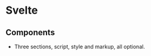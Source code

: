 # Svelte

## Components

- Three sections, script, style and markup, all optional.

### <script>
  
- JavaScript that runs when component instance is created.
- Top-level variables declared and imports are accessible from component markup.
  
#### export creates a component prop
  
https://svelte.dev/docs#component-format-script-2-assignments-are-reactive
  
- The `export` keyword makes a variable a **prop** (property) which is accessible to component _consumers_.
- In Svelte _development mode_, a warning shows if no intial value is set and the consumer doesn't set one either.
- An exported `const`, `class` or `function` is readonly from outside the component.
- Functions are valid as prop values.
- Readonly props can be accessed as properties on the element, tied to the component using `bind:this` syntax.
- You can use reserved words as prop names, like `class`.

More info on that bind thing: https://svelte.dev/docs#template-syntax-component-directives-bind-this
  
#### Assignments are 'reactive'

https://svelte.dev/docs#component-format-script-2-assignments-are-reactive
  
- When you assign to a locally declare variable triggers a re-render.
- With arrays, using `.push()` and `.splice()` won't trigger, an assignment is needed.
- Svelte's `<script>` blocks only run on instantiation but function bodies obviously run whenever called.
  
More info on that array thing: https://svelte.dev/tutorial/updating-arrays-and-objects
  
#### $: marked a statement as reactive

https://svelte.dev/docs#component-format-script-3-$-marks-a-statement-as-reactive
  
- Any top-level statement can be made reactive with `$:` (JS label syntax) prefix.
- Reactive statements run after other script code and before the markup is rendered, whenever the values they depend on change.
- `$: document.title = title;` this will update whenever `title` prop changes.
- Only values which _directly_ appear in the `$:` statement will become reactive.
- Reactive blocks are ordered via static analysis at compile time: it's dumb and doesn't look inside/through functions.
- Order does matter and manual ordering is needed if functions obscure dependencies.
- If you're just assigning to a variable, you can skip declaring it `let x;` and Svelte will do it.
  
More info on JS label syntax: https://developer.mozilla.org/en-US/docs/Web/JavaScript/Reference/Statements/label

#### Prefix stores with $ to access their values

https://svelte.dev/docs#component-format-script-4-prefix-stores-with-$-to-access-their-values
  
- A store is an object that allows reactive access to a value via a simple _store contract_.
- The `svelte/store` module contains minimal store implementations which fulfil this contract.
- When you have a reference to a store, access its value inside a component by prefixing with `$`.
- Assignments to `$`-prefixed variables require it is `writable` and calls the store's `.set(...)` method.
- Stores must be declared at the top level.
  
```JavaScript
<script>
	import { writable } from 'svelte/store';

	const count = writable(0);
	console.log($count); // logs 0

	count.set(1);
	console.log($count); // logs 1

	$count = 2;
	console.log($count); // logs 2
</script>
```
  
#### Store contract

https://svelte.dev/docs#component-format-script-4-prefix-stores-with-$-to-access-their-values-store-contract
  
```JavaScript
  store = { subscribe: (subscription: (value: any) => void) => (() => void), set?: (value: any) => void }
```

- Create your own without `svelte/store` by implementing the contract.
- Must contain `.subscribe(subscriptionFunction)` method taking a function which must be immediately called with the store's current value.
- "All" of the store's subscription functions must be called whenever the value changes.
- The `.subscribe(...)` method must return an unsubscribe function, which must stop its subscription and never call its sub function again.
- A store can have a `.set(...)` method taking a new value and calls all the subscription functions synchronously.
- For RxJS compat, the `.subscribe(...)` method is also allowed to return an object with an `.unsubscribe(...)` method.
  
### <script context="module">
	
https://svelte.dev/docs#component-format-script-context-module
	
- A `<script>` with `context="module"` runs once when the module first evaluates, rather than for each component instance.
- Values declared in this block are accessible from a regular `<script>` (and the component markup) but not vice versa.
- Any `exports` in this block will become exports of the compiled module.
- No `export default`.
	
### <style>
	
https://svelte.dev/docs#component-format-style
	
- CSS is scoped to that component (Svelte prepends a class).
- Wrap like this `:global(body)` to apply globally.
- Note the `keyframes` syntax, too.
	
```CSS
<style>
:global(body) {
	/* this will apply to <body> */
	margin: 0;
}

div :global(strong) {
	/* this will apply to all <strong> elements, in any
		 component, that are inside <div> elements belonging
		 to this component */
	color: goldenrod;
}

p:global(.red) {
	/* this will apply to all <p> elements belonging to this 
		 component with a class of red, even if class="red" does
		 not initially appear in the markup, and is instead 
		 added at runtime. This is useful when the class 
		 of the element is dynamically applied, for instance 
		 when updating the element's classList property directly. */
}
	
@keyframes -global-my-animation-name {...}
</style>
```

- Only one `<style>` top level per component.
- Can nest like so:
	
```html
<div>
<style>
	/* this style tag will be inserted as-is */
	div {
		/* this will apply to all `<div>` elements in the DOM */
		color: red;
	}
</style>
</div>
```

**Note** - nested styles are inserted verbatim.

### Template Syntax

#### Tags
	
https://svelte.dev/docs#template-syntax-tags
	
- Lowercase tag `<div>` denotes a regular HTML element but `<Widget>` or `<Namespace.Widget>` denotes a _component_.

```html
<script>
  import Widget from './Widget.svelte';
</script>

<div>
  <Widget/>
</div>
```

#### Attributes and props
	
https://svelte.dev/docs#template-syntax-attributes-and-props

- By default attributes work just like their HTML counterparts.
- Can contain JavaScript.
- Or be JS expressions: `<a href="page/{p}">page {p}</a>`
- Boolean attributes are excluded if it's `falsy`, else included.
- Other attributes excluded when `nullish`.

```html
<input required={false} placeholder="This input field is not required">
<div title={null}>This div has no title attribute</div>
```

- If an expression causes syntax errors for HTML editors, quoting the value is okay and don't affect parsing.

```html
<button disabled="{number !== 42}">...</button>
```

- When the attribute name and value match like `name={name}` just use `{name}`.
- Values passed to components are called _properties_ or _props_ rather than attributes (which are a DOM thing).

```html
<Widget foo={bar} answer={42} text="hello"/>
```

- Can use spreading syntax `<Widget {...things} />`
- `$$props` references all props passed to a component, including ones not declared with `export`. Not recommended, but rare usage.
